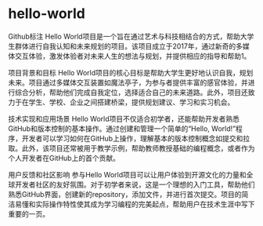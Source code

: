 # hello-world
Github标注
‌Hello World项目‌是一个旨在通过艺术与科技相结合的方式，帮助大学生群体进行自我认知和未来规划的项目。该项目成立于2017年，通过新奇的多媒体交互体验，激发体验者对未来人生的想法与规划，并提供相应的指导和帮助‌1。

项目背景和目标
Hello World项目的核心目标是帮助大学生更好地认识自我，规划未来。项目通过多媒体交互装置如魔法亭子，为参与者提供丰富的感官体验，并进行综合分析，帮助他们完成自我定位，选择适合自己的未来道路‌。此外，项目还致力于在学生、学校、企业之间搭建桥梁，提供规划建议、学习和实习机会‌。

技术实现和应用场景
Hello World项目不仅适合初学者，还能帮助开发者熟悉GitHub和版本控制的基本操作。通过创建和管理一个简单的“Hello, World!”程序，开发者可以学习如何在GitHub上操作，理解基本的版本控制概念如提交和拉取‌。此外，该项目还常被用于教学示例，帮助教师教授基础的编程概念，或者作为个人开发者在GitHub上的首个贡献‌。

用户反馈和社区影响
参与Hello World项目可以让用户体验到开源文化的力量和全球开发者社区的友好氛围。对于初学者来说，这是一个理想的入门工具，帮助他们熟悉GitHub界面，创建新的repository，添加文件，并进行首次提交‌。项目的简洁易懂和实际操作特性使其成为学习编程的完美起点，帮助用户在技术生涯中写下重要的一页‌。
